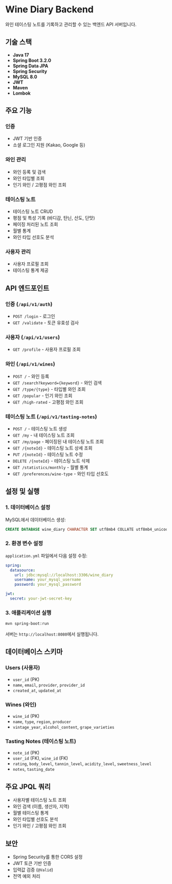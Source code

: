 # Wine Diary Backend

와인 테이스팅 노트를 기록하고 관리할 수 있는 백엔드 API 서버입니다.

## 기술 스택

- **Java 17**
- **Spring Boot 3.2.0**
- **Spring Data JPA**
- **Spring Security**
- **MySQL 8.0**
- **JWT**
- **Maven**
- **Lombok**

## 주요 기능

### 인증
- JWT 기반 인증
- 소셜 로그인 지원 (Kakao, Google 등)

### 와인 관리
- 와인 등록 및 검색
- 와인 타입별 조회
- 인기 와인 / 고평점 와인 조회

### 테이스팅 노트
- 테이스팅 노트 CRUD
- 평점 및 특성 기록 (바디감, 탄닌, 산도, 단맛)
- 페이징 처리된 노트 조회
- 월별 통계
- 와인 타입 선호도 분석

### 사용자 관리
- 사용자 프로필 조회
- 테이스팅 통계 제공

## API 엔드포인트

### 인증 (`/api/v1/auth`)
- `POST /login` - 로그인
- `GET /validate` - 토큰 유효성 검사

### 사용자 (`/api/v1/users`)
- `GET /profile` - 사용자 프로필 조회

### 와인 (`/api/v1/wines`)
- `POST /` - 와인 등록
- `GET /search?keyword={keyword}` - 와인 검색
- `GET /type/{type}` - 타입별 와인 조회
- `GET /popular` - 인기 와인 조회
- `GET /high-rated` - 고평점 와인 조회

### 테이스팅 노트 (`/api/v1/tasting-notes`)
- `POST /` - 테이스팅 노트 생성
- `GET /my` - 내 테이스팅 노트 조회
- `GET /my/page` - 페이징된 내 테이스팅 노트 조회
- `GET /{noteId}` - 테이스팅 노트 상세 조회
- `PUT /{noteId}` - 테이스팅 노트 수정
- `DELETE /{noteId}` - 테이스팅 노트 삭제
- `GET /statistics/monthly` - 월별 통계
- `GET /preferences/wine-type` - 와인 타입 선호도

## 설정 및 실행

### 1. 데이터베이스 설정
MySQL에서 데이터베이스 생성:
```sql
CREATE DATABASE wine_diary CHARACTER SET utf8mb4 COLLATE utf8mb4_unicode_ci;
```

### 2. 환경 변수 설정
`application.yml` 파일에서 다음 설정 수정:
```yaml
spring:
  datasource:
    url: jdbc:mysql://localhost:3306/wine_diary
    username: your_mysql_username
    password: your_mysql_password

jwt:
  secret: your-jwt-secret-key
```

### 3. 애플리케이션 실행
```bash
mvn spring-boot:run
```

서버는 `http://localhost:8080`에서 실행됩니다.

## 데이터베이스 스키마

### Users (사용자)
- `user_id` (PK)
- `name`, `email`, `provider`, `provider_id`
- `created_at`, `updated_at`

### Wines (와인)
- `wine_id` (PK)
- `name`, `type`, `region`, `producer`
- `vintage_year`, `alcohol_content`, `grape_varieties`

### Tasting Notes (테이스팅 노트)
- `note_id` (PK)
- `user_id` (FK), `wine_id` (FK)
- `rating`, `body_level`, `tannin_level`, `acidity_level`, `sweetness_level`
- `notes`, `tasting_date`

## 주요 JPQL 쿼리

- 사용자별 테이스팅 노트 조회
- 와인 검색 (이름, 생산자, 지역)
- 월별 테이스팅 통계
- 와인 타입별 선호도 분석
- 인기 와인 / 고평점 와인 조회

## 보안

- Spring Security를 통한 CORS 설정
- JWT 토큰 기반 인증
- 입력값 검증 (`@Valid`)
- 전역 예외 처리